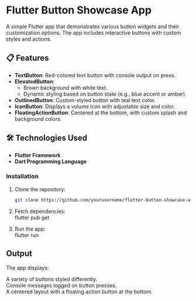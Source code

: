 # Flutter Button Showcase App

A simple Flutter app that demonstrates various button widgets and their customization options. The app includes interactive buttons with custom styles and actions.

## 📋 Features

- **TextButton**: Red-colored text button with console output on press.
- **ElevatedButton**: 
  - Brown background with white text.
  - Dynamic styling based on button state (e.g., blue accent or amber).
- **OutlinedButton**: Custom-styled button with teal text color.
- **IconButton**: Displays a volume icon with adjustable size and color.
- **FloatingActionButton**: Centered at the bottom, with custom splash and background colors.

## 🛠️ Technologies Used

- **Flutter Framework**  
- **Dart Programming Language**

### Installation
1. Clone the repository:
   ```bash
   git clone https://github.com/yourusername/flutter-button-showcase-app.git

   
2. Fetch dependencies:<br>
   flutter pub get<br>

3. Run the app:<br>
     flutter run<br>

## Output
The app displays:

A variety of buttons styled differently.<br>
Console messages logged on button presses.<br>
A centered layout with a floating action button at the bottom.    

  

